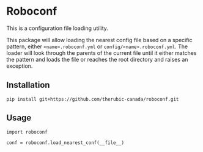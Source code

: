 # Roboconf
This is a configuration file loading utility.

This package will allow loading the nearest config file based on a specific pattern, either `<name>.roboconf.yml` or `config/<name>.roboconf.yml`. The loader will look through the parents of the current file until it either matches the pattern and loads the file or reaches the root directory and raises an exception.

## Installation
`pip install git+https://github.com/therubic-canada/roboconf.git`

## Usage
```
import roboconf

conf = roboconf.load_nearest_conf(__file__)
```
